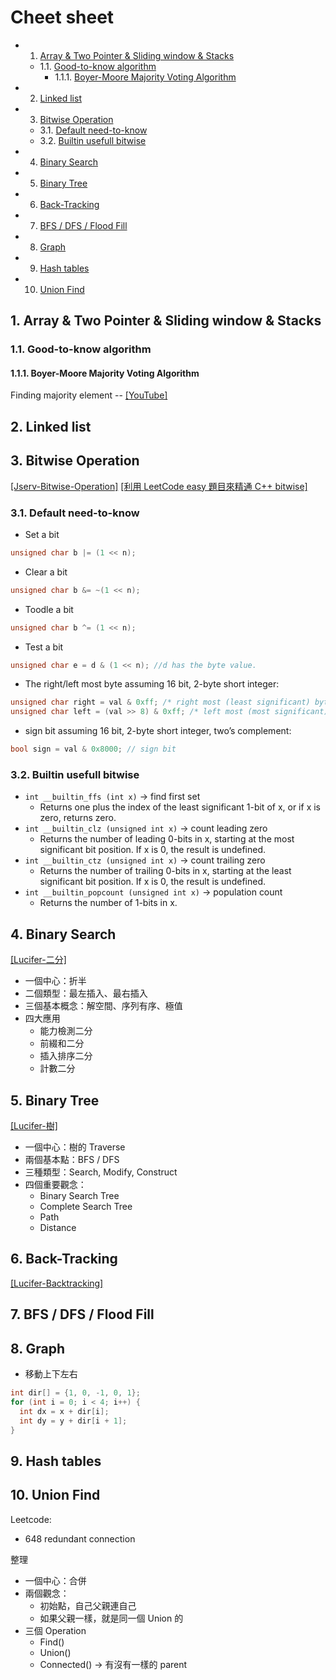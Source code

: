 # Cheet sheet

<!-- vscode-markdown-toc -->

- 1. [Array & Two Pointer & Sliding window & Stacks](#ArrayTwoPointerSlidingwindowStacks)
  - 1.1. [Good-to-know algorithm](#Good-to-knowalgorithm)
    - 1.1.1. [Boyer-Moore Majority Voting Algorithm](#Boyer-MooreMajorityVotingAlgorithm)
- 2. [Linked list](#Linkedlist)
- 3. [Bitwise Operation](#BitwiseOperation)
  - 3.1. [Default need-to-know](#Defaultneed-to-know)
  - 3.2. [Builtin usefull bitwise](#Builtinusefullbitwise)
- 4. [Binary Search](#BinarySearch)
- 5. [Binary Tree](#BinaryTree)
- 6. [Back-Tracking](#Back-Tracking)
- 7. [BFS / DFS / Flood Fill](#BFSDFSFloodFill)
- 8. [Graph](#Graph)
- 9. [Hash tables](#Hashtables)
- 10. [Union Find](#UnionFind)

<!-- vscode-markdown-toc-config
	numbering=true
	autoSave=true
	/vscode-markdown-toc-config -->
<!-- /vscode-markdown-toc -->

## 1. <a name='ArrayTwoPointerSlidingwindowStacks'></a>Array & Two Pointer & Sliding window & Stacks

### 1.1. <a name='Good-to-knowalgorithm'></a>Good-to-know algorithm

#### 1.1.1. <a name='Boyer-MooreMajorityVotingAlgorithm'></a>Boyer-Moore Majority Voting Algorithm

Finding majority element -- [[YouTube]](https://www.youtube.com/watch?v=n5QY3x_GNDg&t=274s)

## 2. <a name='Linkedlist'></a>Linked list

## 3. <a name='BitwiseOperation'></a>Bitwise Operation

[[Jserv-Bitwise-Operation]](https://hackmd.io/@sysprog/c-bitwise)
[[利用 LeetCode easy 題目來精通 C++ bitwise]](https://steveyang.blog/zh_tw/2022/07/02/leetcode-easy-bitwise-xor-summary/)

### 3.1. <a name='Defaultneed-to-know'></a>Default need-to-know

- Set a bit

```cpp
unsigned char b |= (1 << n);
```

- Clear a bit

```cpp
unsigned char b &= ~(1 << n);
```

- Toodle a bit

```cpp
unsigned char b ^= (1 << n);
```

- Test a bit

```cpp
unsigned char e = d & (1 << n); //d has the byte value.
```

- The right/left most byte
  assuming 16 bit, 2-byte short integer:

```cpp
unsigned char right = val & 0xff; /* right most (least significant) byte */
unsigned char left = (val >> 8) & 0xff; /* left most (most significant) byte */
```

- sign bit
  assuming 16 bit, 2-byte short integer, two’s complement:

```cpp
bool sign = val & 0x8000; // sign bit
```

### 3.2. <a name='Builtinusefullbitwise'></a>Builtin usefull bitwise

- `int __builtin_ffs (int x)` → find first set
  - Returns one plus the index of the least significant 1-bit of x, or if x is zero, returns zero.
- `int __builtin_clz (unsigned int x)` → count leading zero
  - Returns the number of leading 0-bits in x, starting at the most significant bit position. If x is 0, the result is undefined.
- `int __builtin_ctz (unsigned int x)` → count trailing zero
  - Returns the number of trailing 0-bits in x, starting at the least significant bit position. If x is 0, the result is undefined.
- `int __builtin_popcount (unsigned int x)` → population count
  - Returns the number of 1-bits in x.

## 4. <a name='BinarySearch'></a>Binary Search

[[Lucifer-二分]](https://leetcode-solution-leetcode-pp.gitbook.io/leetcode-solution/thinkings/binary-search-1)

- 一個中心：折半
- 二個類型：最左插入、最右插入
- 三個基本概念：解空間、序列有序、極值
- 四大應用
  - 能力檢測二分
  - 前綴和二分
  - 插入排序二分
  - 計數二分

## 5. <a name='BinaryTree'></a>Binary Tree

[[Lucifer-樹]](https://github.com/azl397985856/leetcode/blob/master/thinkings/tree.md)

- 一個中心：樹的 Traverse
- 兩個基本點：BFS / DFS
- 三種類型：Search, Modify, Construct
- 四個重要觀念：
  - Binary Search Tree
  - Complete Search Tree
  - Path
  - Distance

## 6. <a name='Back-Tracking'></a>Back-Tracking

[[Lucifer-Backtracking]](https://leetcode-solution-leetcode-pp.gitbook.io/leetcode-solution/thinkings/backtrack)

## 7. <a name='BFSDFSFloodFill'></a>BFS / DFS / Flood Fill

## 8. <a name='Graph'></a>Graph

- 移動上下左右

```cpp
int dir[] = {1, 0, -1, 0, 1};
for (int i = 0; i < 4; i++) {
  int dx = x + dir[i];
  int dy = y + dir[i + 1];
}
```

## 9. <a name='Hashtables'></a>Hash tables

## 10. <a name='UnionFind'></a>Union Find

Leetcode:

- 648 redundant connection

整理

- 一個中心：合併
- 兩個觀念：
  - 初始點，自己父親連自己
  - 如果父親一樣，就是同一個 Union 的
- 三個 Operation
  - Find()
  - Union()
  - Connected() → 有沒有一樣的 parent

